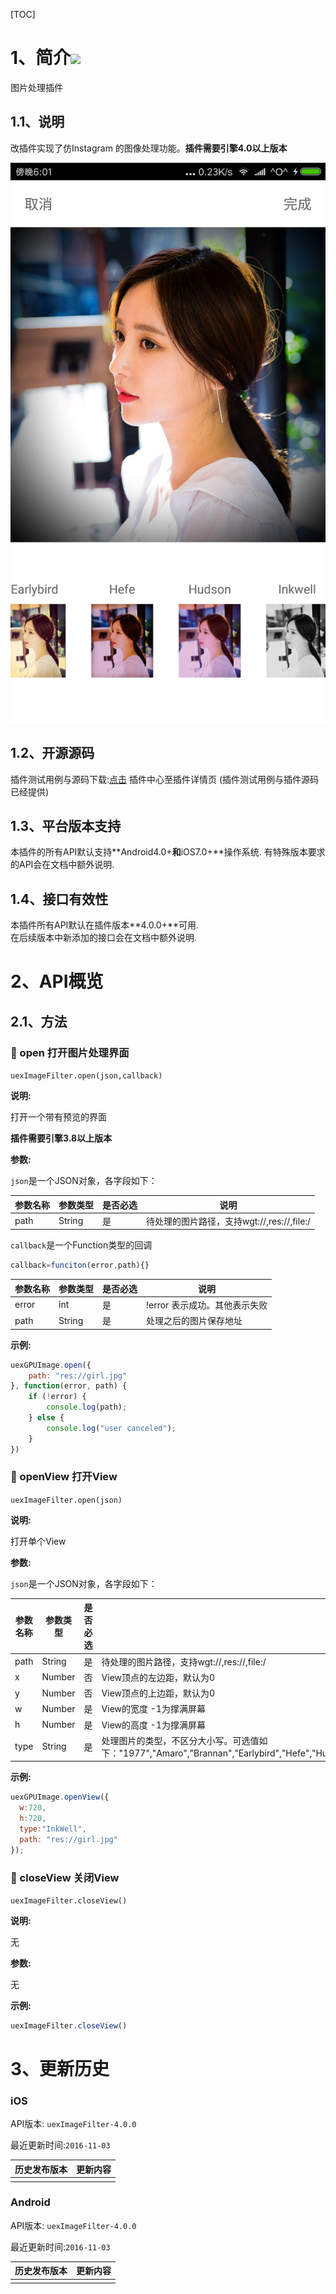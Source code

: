 [TOC]
# 1、简介[![](http://appcan-download.oss-cn-beijing.aliyuncs.com/%E5%85%AC%E6%B5%8B%2Fgf.png)]()
图片处理插件
## 1.1、说明
改插件实现了仿Instagram  的图像处理功能。**插件需要引擎4.0以上版本**

![preview](preview/preview.png)



## 1.2、开源源码
插件测试用例与源码下载:[点击]() 插件中心至插件详情页 (插件测试用例与插件源码已经提供)


## 1.3、平台版本支持
本插件的所有API默认支持**Android4.0+**和**iOS7.0+**操作系统.
有特殊版本要求的API会在文档中额外说明.

## 1.4、接口有效性
本插件所有API默认在插件版本**4.0.0+**可用.  
在后续版本中新添加的接口会在文档中额外说明.  


# 2、API概览

## 2.1、方法
### 🍭 open 打开图片处理界面

`uexImageFilter.open(json,callback)`

**说明:**

打开一个带有预览的界面

**插件需要引擎3.8以上版本**

**参数:**

`json`是一个JSON对象，各字段如下：

| 参数名称 | 参数类型   | 是否必选 | 说明                              |
| ---- | ------ | ---- | ------------------------------- |
| path | String | 是    | 待处理的图片路径，支持wgt://,res://,file:/ |

`callback`是一个Function类型的回调

```javascript
callback=funciton(error,path){}
```



| 参数名称  | 参数类型   | 是否必选 | 说明                 |
| ----- | ------ | ---- | ------------------ |
| error | int    | 是    | !error 表示成功。其他表示失败 |
| path  | String | 是    | 处理之后的图片保存地址        |

**示例:**

```javascript
uexGPUImage.open({
    path: "res://girl.jpg"
}, function(error, path) {
    if (!error) {
        console.log(path);
    } else {
        console.log("user canceled");
    }
})
```


### 🍭 openView 打开View

`uexImageFilter.open(json)`

**说明:**

打开单个View

**参数:**

`json`是一个JSON对象，各字段如下：

| 参数名称 | 参数类型   | 是否必选 | 说明                                       |
| ---- | ------ | ---- | ---------------------------------------- |
| path | String | 是    | 待处理的图片路径，支持wgt://,res://,file:/          |
| x    | Number | 否    | View顶点的左边距，默认为0                          |
| y    | Number | 否    | View顶点的上边距，默认为0                          |
| w    | Number | 是    | View的宽度 -1为撑满屏幕                          |
| h    | Number | 是    | View的高度 -1为撑满屏幕                          |
| type | String | 是    | 处理图片的类型，不区分大小写。可选值如下："1977","Amaro","Brannan","Earlybird","Hefe","Hudson","InkWell","Lomo","LordKelvin","Nash","Rise","Sierra","Sutro","Toaster","Walden" |

**示例:**

```javascript
uexGPUImage.openView({
  w:720,
  h:720,
  type:"InkWell",  
  path: "res://girl.jpg"
});
```

### 🍭 closeView 关闭View

`uexImageFilter.closeView()`

**说明:**

无

**参数:**

无

**示例:**

```javascript
uexImageFilter.closeView()
```

# 

# 3、更新历史

### iOS

API版本: `uexImageFilter-4.0.0`

最近更新时间:`2016-11-03`

| 历史发布版本 | 更新内容 |
| ------ | ---- |
|        |      |

### Android

API版本: `uexImageFilter-4.0.0`

最近更新时间:`2016-11-03`

| 历史发布版本 | 更新内容 |
| ------ | ---- |
|        |      |